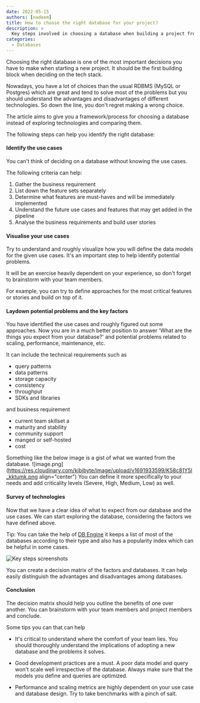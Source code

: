 ```yaml
---
date: 2022-05-15
authors: [nadeem]
title: How to choose the right database for your project?
description: >
  Key steps involved in choosing a database when building a project from scratch
categories:
  - Databases
---
```


Choosing the right database is one of the most important decisions you have to make when starting a new project. It should be the first building block when deciding on the tech stack.

Nowadays, you have a lot of choices than the usual RDBMS (MySQL or Postgres) which are great and tend to solve most of the problems but you should understand the advantages and disadvantages of different technologies. So down the line, you don't regret making a wrong choice.

The article aims to give you a framework/process for choosing a database instead of exploring technologies and comparing them.

<!-- more -->

The following steps can help you identify the right database:

#### Identify the use cases

You can't think of deciding on a database without knowing the use cases.

The following criteria can help:

1. Gather the business requirement
2. List down the feature sets separately
3. Determine what features are must-haves and will be immediately implemented
4. Understand the future use cases and features that may get added in the pipeline
5. Analyse the business requirements and build user stories

#### Visualise your use cases

Try to understand and roughly visualize how you will define the data models for the given use cases. It's an important step to help identify potential problems.

It will be an exercise heavily dependent on your experience, so don't forget to brainstorm with your team members.

For example, you can try to define approaches for the most critical features or stories and build on top of it.

#### Laydown potential problems and the key factors

You have identified the use cases and roughly figured out some approaches. Now you are in a much better position to answer 'What are the things you expect from your database?' and potential problems related to scaling, performance, maintenance, etc.

It can include the technical requirements such as

- query patterns
- data patterns
- storage capacity
- consistency
- throughput
- SDKs and libraries

and business requirement

- current team skillset a
- maturity and stability
- community support
- manged or self-hosted
- cost

Something like the below image is a gist of what we wanted from the database.
![image.png](https://res.cloudinary.com/kibibyte/image/upload/v1691933599/K58c81Y5l_kktumk.png align="center")
You can define it more specifically to your needs and add criticality levels (Severe, High, Medium, Low) as well.

#### Survey of technologies

Now that we have a clear idea of what to expect from our database and the use cases. We can start exploring the database, considering the factors we have defined above.

Tip: You can take the help of [DB Engine](https://db-engines.com/en/ranking) it keeps a list of most of the databases according to their type and also has a popularity index which can be helpful in some cases.

![Key steps screenshots](https://res.cloudinary.com/kibibyte/image/upload/v1691933599/K58c81Y5l_kktumk.png)

You can create a decision matrix of the factors and databases. It can help easily distinguish the advantages and disadvantages among databases.

#### Conclusion

The decision matrix should help you outline the benefits of one over another. You can brainstorm with your team members and project members and conclude.

Some tips you can that can help

- It's critical to understand where the comfort of your team lies. You should thoroughly understand the implications of adopting a new database and the problems it solves.

- Good development practices are a must. A poor data model and query won't scale well irrespective of the database. Always make sure that the models you define and queries are optimized.

- Performance and scaling metrics are highly dependent on your use case and database design. Try to take benchmarks with a pinch of salt.
